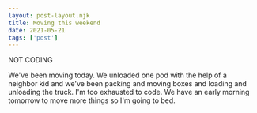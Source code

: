```yaml
---
layout: post-layout.njk
title: Moving this weekend
date: 2021-05-21
tags: ['post']
---
```

<!-- Excerpt Start -->
NOT CODING
<!-- Excerpt End -->

We've been moving today. We unloaded one pod with the help of a neighbor kid and we've been packing and moving boxes and loading and unloading the truck. I'm too exhausted to code. We have an early morning tomorrow to move more things so I'm going to bed.
